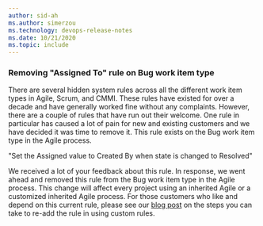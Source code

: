 ```yaml
---
author: sid-ah
ms.author: simerzou
ms.technology: devops-release-notes
ms.date: 10/21/2020
ms.topic: include
---
```


### Removing "Assigned To" rule on Bug work item type

There are several hidden system rules across all the different work item types in Agile, Scrum, and CMMI. These rules have existed for over a decade and have generally worked fine without any complaints. However, there are a couple of rules that have run out their welcome. One rule in particular has caused a lot of pain for new and existing customers and we have decided it was time to remove it. This rule exists on the Bug work item type in the Agile process.

"Set the Assigned value to Created By when state is changed to Resolved"

We received a lot of your feedback about this rule. In response, we went ahead and removed this rule from the Bug work item type in the Agile process. This change will affect every project using an inherited Agile or a customized inherited Agile process. For those customers who like and depend on this current rule, please see our [blog post](https://devblogs.microsoft.com/devops/removing-assigned-to-rule-from-bug/) on the steps you can take to re-add the rule in using custom rules.

